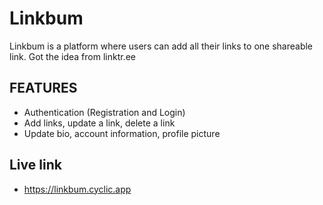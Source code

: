 # Linkbum

Linkbum is a platform where users can add all their links to one shareable link. Got the idea from linktr.ee

## FEATURES

- Authentication (Registration and Login)
- Add links, update a link, delete a link
- Update bio, account information, profile picture

## Live link

- https://linkbum.cyclic.app
